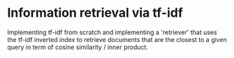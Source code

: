 # Information retrieval via tf-idf 

Implementing tf-idf from scratch and implementing a 'retriever' that uses the tf-idf inverted index to retrieve documents that are the closest to a given query in term of cosine similarity / inner product. 
